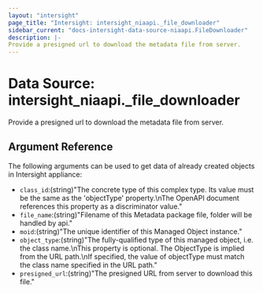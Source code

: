 ```yaml
---
layout: "intersight"
page_title: "Intersight: intersight_niaapi._file_downloader"
sidebar_current: "docs-intersight-data-source-niaapi.FileDownloader"
description: |-
Provide a presigned url to download the metadata file from server.
---
```


# Data Source: intersight_niaapi._file_downloader
Provide a presigned url to download the metadata file from server.
## Argument Reference
The following arguments can be used to get data of already created objects in Intersight appliance:
* `class_id`:(string)"The concrete type of this complex type. Its value must be the same as the 'objectType' property.\nThe OpenAPI document references this property as a discriminator value."
* `file_name`:(string)"Filename of this Metadata package file, folder will be handled by api."
* `moid`:(string)"The unique identifier of this Managed Object instance."
* `object_type`:(string)"The fully-qualified type of this managed object, i.e. the class name.\nThis property is optional. The ObjectType is implied from the URL path.\nIf specified, the value of objectType must match the class name specified in the URL path."
* `presigned_url`:(string)"The presigned URL from server to download this file."
